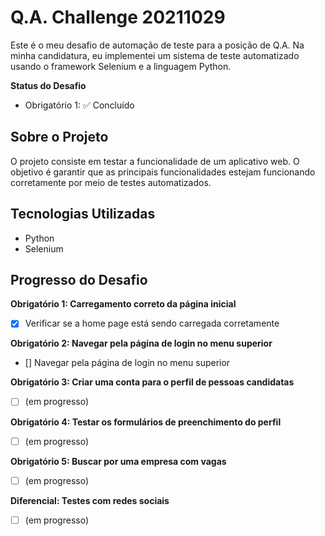 # Q.A. Challenge 20211029

Este é o meu desafio de automação de teste para a posição de Q.A. Na minha candidatura, eu implementei um sistema de teste automatizado usando o framework Selenium e a linguagem Python.

**Status do Desafio**
- Obrigatório 1: ✅ Concluído

## Sobre o Projeto

O projeto consiste em testar a funcionalidade de um aplicativo web. O objetivo é garantir que as principais funcionalidades estejam funcionando corretamente por meio de testes automatizados.

## Tecnologias Utilizadas

- Python
- Selenium


## Progresso do Desafio

**Obrigatório 1: Carregamento correto da página inicial**
- [x] Verificar se a home page está sendo carregada corretamente

**Obrigatório 2: Navegar pela página de login no menu superior**
- [] Navegar pela página de login no menu superior

**Obrigatório 3: Criar uma conta para o perfil de pessoas candidatas**
- [ ] (em progresso)

**Obrigatório 4: Testar os formulários de preenchimento do perfil**
- [ ] (em progresso)

**Obrigatório 5: Buscar por uma empresa com vagas**
- [ ] (em progresso)

**Diferencial: Testes com redes sociais**
- [ ] (em progresso)
